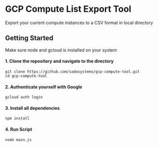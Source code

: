 # GCP Compute List Export Tool
Export your current compute instances to a CSV format in local directory

## Getting Started
Make sure node and gcloud is installed on your system
#### 1. Clone the repository and navigate to the directory
```shell
git clone https://github.com/sadasystems/gcp-compute-tool.git
cd gcp-compute-tool
```
#### 2. Authenticate yourself with Google
```
gcloud auth login
```

#### 3. Install all dependencies 
```shell
npm install
```

#### 4. Run Script
```shell
node main.js
```
